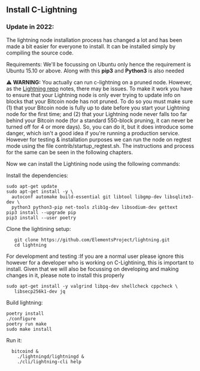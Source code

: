 ## Install C-Lightning

### Update in 2022:

The lightning node installation process has changed a lot and has been made a bit easier for everyone to install. It can be installed simply by compiling the source code. 

Requirements: We'll be focussing on Ubuntu only hence the requirement is Ubuntu 15.10 or above. Along with this **pip3** and **Python3** is also needed 

 :warning: **WARNING:** You actually can run c-lightning on a pruned node. However, as the [Lightning repo](https://github.com/ElementsProject/lightning#pruning) notes, there may be issues. To make it work you have to ensure that your Lightning node is only ever trying to update info on blocks that your Bitcoin node has not pruned. To do so you must make sure (1) that your Bitcoin node is fully up to date before you start your Lightning node for the first time; and (2) that your Lightning node never falls too far behind your Bitcoin node (for a standard 550-block pruning, it can never be turned off for 4 or more days). So, you can do it, but it does introduce some danger, which isn't a good idea if you're running a production service. However for testing & installation purposes we can run the node on regtest mode using the file  contrib/startup_regtest.sh. The instructions and process for the same can be seen in the following chapters.

Now we can install the Lightining node using the following commands:

Install the dependencies:

```
sudo apt-get update
sudo apt-get install -y \
  autoconf automake build-essential git libtool libgmp-dev libsqlite3-dev \
  python3 python3-pip net-tools zlib1g-dev libsodium-dev gettext
pip3 install --upgrade pip
pip3 install --user poetry
```

Clone the lightining setup:

```
   git clone https://github.com/ElementsProject/lightning.git
   cd lightning
```

For development and testing :If you are a normal user please ignore this however for a developer who is working on C-Lightining, this is important to install. Given that we will also be focussing on developing and making changes in it, please note to install this properly

```
sudo apt-get install -y valgrind libpq-dev shellcheck cppcheck \
   libsecp256k1-dev jq
```

Build lightning:

```
poetry install
./configure
poetry run make
sudo make install
```

Run it:

```
  bitcoind &
    ./lightningd/lightningd &
    ./cli/lightning-cli help
```

